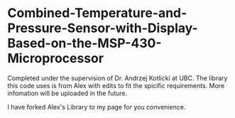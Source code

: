 # Combined-Temperature-and-Pressure-Sensor-with-Display-Based-on-the-MSP-430-Microprocessor
Completed under the supervision of Dr. Andrzej Kotlicki at UBC. 
The library this code uses is from Alex with edits to fit the spicific requirements. 
More infomation will be uploaded in the future. 


I have forked Alex's Library to my page for you convenience. 
